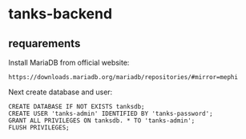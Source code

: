 # tanks-backend

## requarements
Install MariaDB from official website: 

    https://downloads.mariadb.org/mariadb/repositories/#mirror=mephi

Next create database and user:
    
    CREATE DATABASE IF NOT EXISTS tanksdb;
    CREATE USER 'tanks-admin' IDENTIFIED BY 'tanks-password';
    GRANT ALL PRIVILEGES ON tanksdb. * TO 'tanks-admin';
    FLUSH PRIVILEGES;

    


